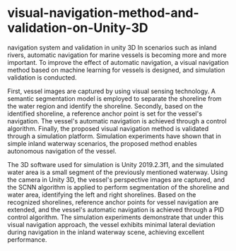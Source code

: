 # visual-navigation-method-and-validation-on-Unity-3D

navigation system and validation in unity 3D
In scenarios such as inland rivers, automatic 
navigation for marine vessels is becoming more and more 
important. To improve the effect of automatic navigation, a 
visual navigation method based on machine learning for vessels 
is designed, and simulation validation is conducted. 

First, vessel images are captured by using visual sensing technology. 
A semantic segmentation model is employed to separate the 
shoreline from the water region and identify the shoreline. 
Secondly, based on the identified shoreline, a reference anchor 
point is set for the vessel's navigation. The vessel's automatic 
navigation is achieved through a control algorithm. 
Finally, the proposed visual navigation method is validated through a 
simulation platform. Simulation experiments have shown that 
in simple inland waterway scenarios, the proposed method 
enables autonomous navigation of the vessel.


The 3D software used for simulation is Unity 2019.2.3f1, 
and the simulated water area is a small segment of the 
previously mentioned waterway. Using the camera in Unity 
3D, the vessel's perspective images are captured, and the 
SCNN algorithm is applied to perform segmentation of the 
shoreline and water area, identifying the left and right 
shorelines. Based on the recognized shorelines, reference 
anchor points for vessel navigation are extended, and the 
vessel's automatic navigation is achieved through a PID
control algorithm. The simulation experiments demonstrate 
that under this visual navigation approach, the vessel exhibits 
minimal lateral deviation during navigation in the inland 
waterway scene, achieving excellent performance. 
